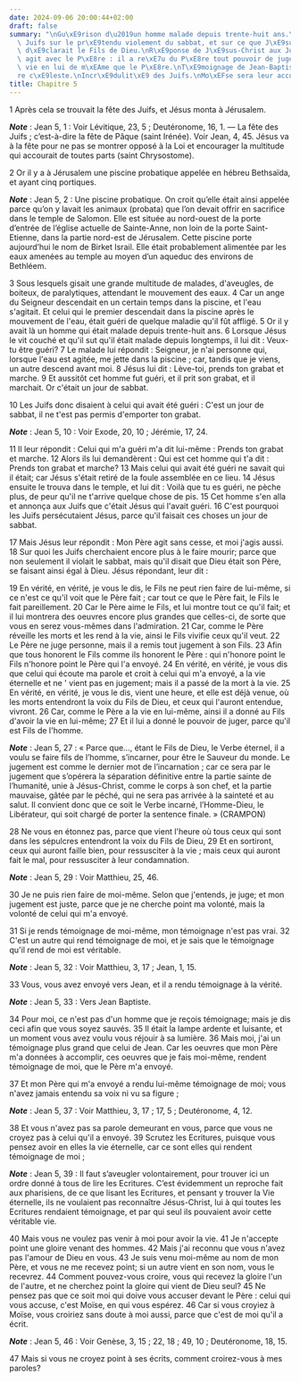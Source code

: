 ```yaml
---
date: 2024-09-06 20:00:44+02:00
draft: false
summary: "\nGu\xE9rison d\u2019un homme malade depuis trente-huit ans.\nMurmures des\
  \ Juifs sur le pr\xE9tendu violement du sabbat, et sur ce que J\xE9sus-Christ se\
  \ d\xE9clarait le Fils de Dieu.\nR\xE9ponse de J\xE9sus-Christ aux Juifs.\nLe Fils\
  \ agit avec le P\xE8re : il a re\xE7u du P\xE8re tout pouvoir de juger.\nIl a la\
  \ vie en lui de m\xEAme que le P\xE8re.\nT\xE9moignage de Jean-Baptiste et du P\xE8\
  re c\xE9leste.\nIncr\xE9dulit\xE9 des Juifs.\nMo\xEFse sera leur accusateur.\n"
title: Chapitre 5
---
```





1 Après cela se trouvait la fête des Juifs, et Jésus monta à Jérusalem.

***Note*** :  Jean 5, 1 : Voir Lévitique, 23, 5 ; Deutéronome, 16, 1. ― La fête des Juifs ; c’est-à-dire la fête de Pâque (saint Irénée). Voir Jean, 4, 45. Jésus va à la fête pour ne pas se montrer opposé à la Loi et encourager la multitude qui accourait de toutes parts (saint Chrysostome).

2 Or il y a à Jérusalem une piscine probatique appelée en hébreu Bethsaïda, et ayant cinq portiques.

***Note*** :  Jean 5, 2 : Une piscine probatique. On croit qu’elle était ainsi appelée parce qu’on y lavait les animaux (probata) que l’on devait offrir en sacrifice dans le temple de Salomon. Elle est située au nord-ouest de la porte d’entrée de l’église actuelle de Sainte-Anne, non loin de la porte Saint-Etienne, dans la partie nord-est de Jérusalem. Cette piscine porte aujourd’hui le nom de Birket Israil. Elle était probablement alimentée par les eaux amenées au temple au moyen d’un aqueduc des environs de Bethléem.

3 Sous lesquels gisait une grande multitude de malades, d'aveugles, de boiteux, de paralytiques, attendant le mouvement des eaux. 4 Car un ange du Seigneur descendait en un certain temps dans la piscine, et l'eau s'agitait. Et celui qui le premier descendait dans la piscine après le mouvement de l'eau, était guéri de quelque maladie qu'il fût affligé. 5 Or il y avait là un homme qui était malade depuis trente-huit ans. 6 Lorsque Jésus le vit couché et qu'il sut qu'il était malade depuis longtemps, il lui dit : Veux-tu être guéri? 7 Le malade lui répondit : Seigneur, je n'ai personne qui, lorsque l'eau est agitée, me jette dans la piscine ; car, tandis que je viens, un autre descend avant moi. 8 Jésus lui dit : Lève-toi, prends ton grabat et marche. 9 Et aussitôt cet homme fut guéri, et il prit son grabat, et il marchait. Or c'était un jour de sabbat.


10 Les Juifs donc disaient à celui qui avait été guéri : C'est un jour de sabbat, il ne t'est pas permis d'emporter ton grabat.

***Note*** :  Jean 5, 10 : Voir Exode, 20, 10 ; Jérémie, 17, 24.

11 Il leur répondit : Celui qui m'a guéri m'a dit lui-même : Prends ton grabat et marche. 12 Alors ils lui demandèrent : Qui est cet homme qui t'a dit : Prends ton grabat et marche? 13 Mais celui qui avait été guéri ne savait qui il était; car Jésus s'était retiré de la foule assemblée en ce lieu. 14 Jésus ensuite le trouva dans le temple, et lui dit : Voilà que tu es guéri, ne pèche plus, de peur qu'il ne t'arrive quelque chose de pis. 15 Cet homme s'en alla et annonça aux Juifs que c'était Jésus qui l'avait guéri. 16 C'est pourquoi les Juifs persécutaient Jésus, parce qu'il faisait ces choses un jour de sabbat.


17 Mais Jésus leur répondit : Mon Père agit sans cesse, et moi j'agis aussi. 18 Sur quoi les Juifs cherchaient encore plus à le faire mourir; parce que non seulement il violait le sabbat, mais qu'il disait que Dieu était son Père, se faisant ainsi égal à Dieu. Jésus répondant, leur dit :


19 En vérité, en vérité, je vous le dis, le Fils ne peut rien faire de lui-même, si ce n'est ce qu'il voit que le Père fait ; car tout ce que le Père fait, le Fils le fait pareillement. 20 Car le Père aime le Fils, et lui montre tout ce qu'il fait; et il lui montrera des oeuvres encore plus grandes que celles-ci, de sorte que vous en serez vous-mêmes dans l'admiration. 21 Car, comme le Père réveille les morts et les rend à la vie, ainsi le Fils vivifie ceux qu'il veut. 22 Le Père ne juge personne, mais il a remis tout jugement à son Fils. 23 Afin que tous honorent le Fils comme ils honorent le Père : qui n'honore point le Fils n'honore point le Père qui l'a envoyé. 24 En vérité, en vérité, je vous dis que celui qui écoute ma parole et croit à celui qui m'a envoyé, a la vie éternelle et ne ' vient pas en jugement; mais il a passé de la mort à la vie. 25 En vérité, en vérité, je vous le dis, vient une heure, et elle est déjà venue, où les morts entendront la voix du Fils de Dieu, et ceux qui l'auront entendue,
vivront. 26 Car, comme le Père a la vie en lui-même, ainsi il a donné au Fils d'avoir la vie en lui-même; 27 Et il lui a donné le pouvoir de juger, parce qu'il est Fils de l'homme.

***Note*** :  Jean 5, 27 : « Parce que…, étant le Fils de Dieu, le Verbe éternel, il a voulu se faire fils de l’homme, s’incarner, pour être le Sauveur du monde. Le jugement est comme le dernier mot de l’incarnation ; car ce sera par le jugement que s’opérera la séparation définitive entre la partie sainte de l’humanité, unie à Jésus-Christ, comme le corps à son chef, et la partie mauvaise, gâtée par le péché, qui ne sera pas arrivée à la sainteté et au salut. Il convient donc que ce soit le Verbe incarné, l’Homme-Dieu, le Libérateur, qui soit chargé de porter la sentence finale. » (CRAMPON)

28 Ne vous en étonnez pas, parce que vient l'heure où tous ceux qui sont dans les sépulcres entendront la voix du Fils de Dieu, 29 Et en sortiront, ceux qui auront faille bien, pour ressusciter à la vie ; mais ceux qui auront fait le mal, pour ressusciter à leur condamnation.

***Note*** :  Jean 5, 29 : Voir Matthieu, 25, 46.

30 Je ne puis rien faire de moi-même. Selon que j'entends, je juge; et mon jugement est juste, parce que je ne cherche point ma volonté, mais la volonté de celui qui m'a envoyé.


31 Si je rends témoignage de moi-même, mon témoignage n'est pas vrai. 32 C'est un autre qui rend témoignage de moi, et je sais que le témoignage qu'il rend de moi est véritable.

***Note*** :  Jean 5, 32 : Voir Matthieu, 3, 17 ; Jean, 1, 15.

33 Vous, vous avez envoyé vers Jean, et il a rendu témoignage à la vérité.

***Note*** :  Jean 5, 33 : Vers Jean Baptiste.

34 Pour moi, ce n'est pas d'un homme que je reçois témoignage; mais je dis ceci afin que vous soyez sauvés. 35 Il était la lampe ardente et luisante, et un moment vous avez voulu vous réjouir à sa lumière. 36 Mais moi, j'ai un témoignage plus grand que celui de Jean. Car les oeuvres que mon Père m'a données à accomplir, ces oeuvres que je fais moi-même, rendent témoignage de moi, que le Père m'a envoyé.


37 Et mon Père qui m'a envoyé a rendu lui-même témoignage de moi; vous n'avez jamais entendu sa voix ni vu sa figure ;

***Note*** :  Jean 5, 37 : Voir Matthieu, 3, 17 ; 17, 5 ; Deutéronome, 4, 12.

38 Et vous n'avez pas sa parole demeurant en vous, parce que vous ne croyez pas à celui qu'il a envoyé. 39 Scrutez les Ecritures, puisque vous pensez avoir en elles la vie éternelle, car ce sont elles qui rendent témoignage de moi ;

***Note*** :  Jean 5, 39 : Il faut s’aveugler volontairement, pour trouver ici un ordre donné à tous de lire les Ecritures. C’est évidemment un reproche fait aux pharisiens, de ce que lisant les Ecritures, et pensant y trouver la Vie éternelle, ils ne voulaient pas reconnaître Jésus-Christ, lui à qui toutes les Ecritures rendaient témoignage, et par qui seul ils pouvaient avoir cette véritable vie.

40 Mais vous ne voulez pas venir à moi pour avoir la vie. 41 Je n'accepte point une gloire venant des hommes. 42 Mais j'ai reconnu que vous n'avez pas l'amour de Dieu en vous. 43 Je suis venu moi-même au nom de mon Père, et vous ne me recevez point; si un autre vient en son nom, vous le recevrez. 44 Comment pouvez-vous croire, vous qui recevez la gloire l'un de l'autre, et ne cherchez point la gloire qui vient de Dieu seul? 45 Ne pensez pas que ce soit moi qui doive vous accuser devant le Père : celui qui vous accuse, c'est Moïse, en qui vous espérez. 46 Car si vous croyiez à Moïse, vous croiriez sans doute à moi aussi, parce que c'est de moi qu'il a écrit.

***Note*** :  Jean 5, 46 : Voir Genèse, 3, 15 ; 22, 18 ; 49, 10 ; Deutéronome, 18, 15.

47 Mais si vous ne croyez point à ses écrits, comment croirez-vous à mes paroles?

